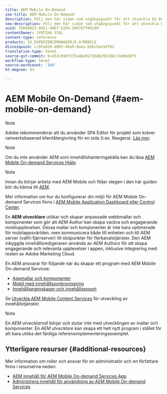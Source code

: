 ```yaml
---
title: AEM Mobile On-Demand
seo-title: AEM Mobile On-Demand
description: Följ den här sidan som utgångspunkt för att utveckla On Demand Services-appen med AEM (Adobe Experience Manager). Sidan innehåller ämnen som är relevanta för en apputvecklare.
seo-description: Följ den här sidan som utgångspunkt för att utveckla On Demand Services-appen med AEM (Adobe Experience Manager). Sidan innehåller ämnen som är relevanta för en apputvecklare.
uuid: 35b64823-9451-44bf-b254-3b6767f0d109
contentOwner: JYOTIKA SYAL
content-type: reference
products: SG_EXPERIENCEMANAGER/6.4/MOBILE
discoiquuid: cc97a926-d893-46a9-8aea-b56cbee5df01
translation-type: tm+mt
source-git-commit: 6c453c9497575a4be0172b86295186c74d0e50f5
workflow-type: tm+mt
source-wordcount: '344'
ht-degree: 0%

---
```



# AEM Mobile On-Demand {#aem-mobile-on-demand}

>[!NOTE]
>
>Adobe rekommenderar att du använder SPA Editor för projekt som kräver ramverksbaserad klientåtergivning för en sida (t.ex. Reagera). [Läs mer](/help/sites-developing/spa-overview.md).

>[!NOTE]
>
>Om du inte använder AEM som innehållshanteringskälla kan du läsa [AEM Mobile On-demand Services Hjälp](https://helpx.adobe.com/digital-publishing-solution/topics.html).

>[!NOTE]
>
>Innan du börjar arbeta med AEM Mobile och följer stegen i den här guiden bör du känna till [AEM](/help/sites-deploying/deploy.md).
>
>Mer information om hur du konfigurerar din miljö för AEM Mobile On-demand Services finns i [AEM Mobile Application Dashboard eller Control Center](/help/mobile/mobile-apps-ondemand-application-dashboard.md).

En **AEM utvecklare** utökar och skapar anpassade webbmallar och komponenter som gör att *AEM Author* kan skapa vackra och engagerande mobilupplevelser. Dessa mallar och komponenter är inte bara optimerade för mobilappsvärlden. men kommunicera både till enheten och till AEM server (valfri fjärrserver) till slutpunkter för flerkanalstjänster. Den AEM inbyggda innehållsredigeraren används av *AEM Authors* för att skapa engagerande och relevanta upplevelser i appen, inklusive integrering med resten av Adobe Marketing Cloud.

En AEM ansvarar för följande när du skapar ett program med AEM Mobile On-demand Services:

* [Appmallar och komponenter](/help/mobile/app-templates-and-components1.md)
* [Mobil med innehållssynkronisering](/help/mobile/mobile-ondemand-contentsync.md)
* [Innehållsegenskaper och innehållsexport](/help/mobile/on-demand-content-properties-exporting.md)

Se [Utveckla AEM Mobile Content Services](/help/mobile/developing-content-services.md) för utveckling av innehållstjänster.

>[!NOTE]
>
>En *AEM utvecklarroll* börjar och slutar inte med utvecklingen av mallar och komponenter. En *AEM utvecklare* kan skapa ett helt nytt program i stället för att bara utöka det färdiga referensimplementeringsexemplet.

## Ytterligare resurser {#additional-resources}

Mer information om roller och ansvar för en administratör och en författare finns i resurserna nedan:

* [AEM innehåll för AEM Mobile On-demand Services App](/help/mobile/mobile-apps-ondemand.md)
* [Administrera innehåll för användning av AEM Mobile On-demand Services](/help/mobile/aem-mobile.md)

